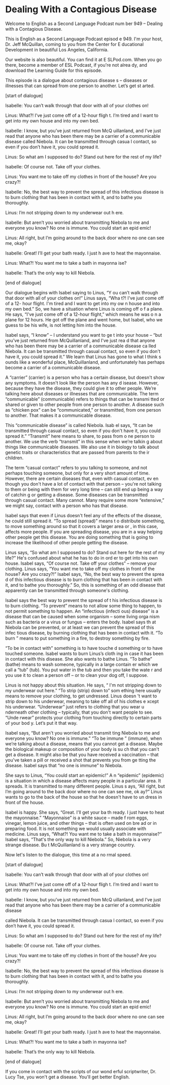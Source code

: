 # Dealing With a Contagious Disease

Welcome to English as a Second Language Podcast num ber 949 – Dealing with a Contagious Disease.

This is English as a Second Language Podcast episod e 949. I'm your host, Dr. Jeff McQuillan, coming to you from the Center for E ducational Development in beautiful Los Angeles, California.

Our website is also beautiful. You can find it at E SLPod.com. When you go there, become a member of ESL Podcast, if you're not alrea dy, and download the Learning Guide for this episode.

This episode is a dialogue about contagious disease s – diseases or illnesses that can spread from one person to another. Let’s get st arted.

[start of dialogue]

Isabelle: You can’t walk through that door with all  of your clothes on!

Linus: What?! I’ve just come off of a 12-hour fligh t. I’m tired and I want to get into my own house and into my own bed.

Isabelle: I know, but you’ve just returned from McQ uillanland, and I’ve just read that anyone who has been there may be a carrier of a communicable disease called Niebola. It can be transmitted through casua l contact, so even if you don’t have it, you could spread it.

Linus: So what am I supposed to do? Stand out here for the rest of my life?

Isabelle: Of course not. Take off your clothes.

Linus: You want me to take off my clothes in front of the house? Are you crazy?!

Isabelle: No, the best way to prevent the spread of  this infectious disease is to burn clothing that has been in contact with it, and  to bathe you thoroughly.

Linus: I’m not stripping down to my underwear out h ere.

Isabelle: But aren’t you worried about transmitting  Niebola to me and everyone you know? No one is immune. You could start an epid emic!

Linus: All right, but I’m going around to the back door where no one can see me, okay?

Isabelle: Great! I’ll get your bath ready. I just h ave to heat the mayonnaise.

Linus: What?! You want me to take a bath in mayonna ise?

Isabelle: That’s the only way to kill Niebola.

[end of dialogue]

Our dialogue begins with Isabel saying to Linus, “Y ou can’t walk through that door with all of your clothes on!” Linus says, “Wha t?! I've just come off of a 12- hour flight. I'm tired and I want to get into my ow n house and into my own bed.” So, we have a situation where Linus is coming off o f a plane. He says, “I've just come off of a 12-hour flight,” which means he was o n a plane for 12 hours. He got off the plane and went home, but Isabel, who we  guess to be his wife, is not letting him into the house.

Isabel says, “I know” – I understand you want to ge t into your house – “but you’ve just returned from McQuillanland, and I've just rea d that anyone who has been there may be a carrier of a communicable disease ca lled Niebola. It can be transmitted through casual contact, so even if you don't have it, you could spread it.” We learn that Linus has gone to what I think s ounds like a wonderful place, McQuillanland, and unfortunately has perhaps become  a carrier of a communicable disease.

A “carrier” (carrier) is a person who has a certain  disease, but doesn't show any symptoms. It doesn't look like the person has any d isease. However, because they have the disease, they could give it to other people. We’re talking here about diseases or illnesses that are communicable. The term “communicable” (communicable) refers to things that can be transmi tted or shared or given to other people from one person to another. A disease such as “chicken pox” can be “communicated,” or transmitted, from one person to another. That makes it a communicable disease.

This “communicable disease” is called Niebola. Isab el says, “It can be transmitted through casual contact, so even if you don't have it, you could spread it.” “Transmit” here means to share, to pass from o ne person to another. We use the verb “transmit” in this sense when we’re talkin g about things like communicable diseases. We also use it in biology to  talk about genetic traits or characteristics that are passed from parents to the ir children.

 The term “casual contact” refers to you talking to someone, and not perhaps touching someone, but only for a very short amount of time. However, there are certain diseases that, even with casual contact, ev en though you don't have a lot of contact with that person – you're not talking to  them or being with them for very long time – can still end up being a way of catchin g or getting a disease. Some diseases can be transmitted through casual contact.  Many cannot. Many require some more “extensive,” we might say, contact with a  person who has that disease.

Isabel says that even if Linus doesn't feel any of the effects of the disease, he could still spread it. “To spread (spread)” means t o distribute something, to move something around so that it covers a larger area or , in this case, affects more people. If you are spreading disease, you are in a way helping other people get this disease. You are doing something that is going  to increase the likelihood of other people getting the disease.

Linus says, “So what am I supposed to do? Stand out  here for the rest of my life?” He's confused about what he has to do in ord er to get into his own house. Isabel says, “Of course not. Take off your clothes”  – remove your clothing. Linus says, “You want me to take off my clothes in front of the house? Are you crazy?!” Isabel says, “No, the best way to prevent the sprea d of this infectious disease is to burn clothing that has been in contact with it, and to bathe you thoroughly.” So, this is something of an odd disease that apparently  can be transmitted through someone's clothing.

Isabel says the best way to prevent the spread of t his infectious disease is to burn clothing. “To prevent” means to not allow some thing to happen, to not permit something to happen. An “infectious (infecti ous) disease” is a disease that can be caused when some organism – some living orga nism such as bacteria or a virus or fungus – enters the body. Isabel says th at Niebola can be prevented, or at least we can prevent the spread of this infec tious disease, by burning clothing that has been in contact with it. “To burn ” means to put something in a fire, to destroy something by fire.

“To be in contact with” something is to have touche d something or to have touched someone. Isabel wants to burn Linus’s cloth ing in case it has been in contact with this disease. She also wants to bathe Linus. “To bathe” (bathe) means to wash someone, typically in a large contain er which we call a “tub” (tub). You put water in the tub and then you take the wate r and you use it to clean a person off – or to clean your dog off, I suppose.

Linus is not happy about this situation. He says, “ I'm not stripping down to my underwear out here.” “To strip (strip) down to” som ething here usually means to remove your clothing, to get undressed. Linus doesn 't want to strip down to his underwear, meaning to take off all of his clothes e xcept his underwear. “Underwear” just refers to clothing that you wear u nderneath other clothing – typically, that you don't want people to see. “Unde rwear” protects your clothing from touching directly to certain parts of your bod y. Let’s put it that way.

Isabel says, “But aren't you worried about transmit ting Niebola to me and everyone you know? No one is immune.” “To be immune ” (immune), when we’re talking about a disease, means that you cannot get a disease. Maybe the biological makeup or composition of your body is su ch that you can't get a disease. It might also be that you have received a vaccination – that you've taken a pill or received a shot that prevents you from ge tting the disease. Isabel says that “no one is immune” to Niebola.

She says to Linus, “You could start an epidemic!” A n “epidemic” (epidemic) is a situation in which a disease affects many people in  a particular area. It spreads. It is transmitted to many different people. Linus s ays, “All right, but I’m going around to the back door where no one can see me, ok ay?” Linus wants to go to the back of the house so that he doesn't have to un dress in front of the house.

Isabel is happy. She says, “Great. I'll get your ba th ready. I just have to heat the mayonnaise.” “Mayonnaise” is a white sauce – made f rom eggs, vinegar, lemon juice, and other things – that is often used on bre ad or in preparing food. It is not something we would usually associate with medicine.  Linus says, “What?! You want me to take a bath in mayonnaise?” Isabel says,  “That's the only way to kill Niebola.” So, Niebola is a very strange disease. Bu t McQuillanland is a very strange country.

Now let's listen to the dialogue, this time at a no rmal speed.

[start of dialogue]

Isabelle: You can’t walk through that door with all  of your clothes on!

Linus: What?! I’ve just come off of a 12-hour fligh t. I’m tired and I want to get into my own house and into my own bed.

Isabelle: I know, but you’ve just returned from McQ uillanland, and I’ve just read that anyone who has been there may be a carrier of a communicable disease

called Niebola. It can be transmitted through casua l contact, so even if you don’t have it, you could spread it.

Linus: So what am I supposed to do? Stand out here for the rest of my life?

Isabelle: Of course not. Take off your clothes.

Linus: You want me to take off my clothes in front of the house? Are you crazy?!

Isabelle: No, the best way to prevent the spread of  this infectious disease is to burn clothing that has been in contact with it, and  to bathe you thoroughly.

Linus: I’m not stripping down to my underwear out h ere.

Isabelle: But aren’t you worried about transmitting  Niebola to me and everyone you know? No one is immune. You could start an epid emic!

Linus: All right, but I’m going around to the back door where no one can see me, okay?

Isabelle: Great! I’ll get your bath ready. I just h ave to heat the mayonnaise.

Linus: What?! You want me to take a bath in mayonna ise?

Isabelle: That’s the only way to kill Niebola.

[end of dialogue]

If you come in contact with the scripts of our wond erful scriptwriter, Dr. Lucy Tse, you won't get a disease. You'll get better English.



